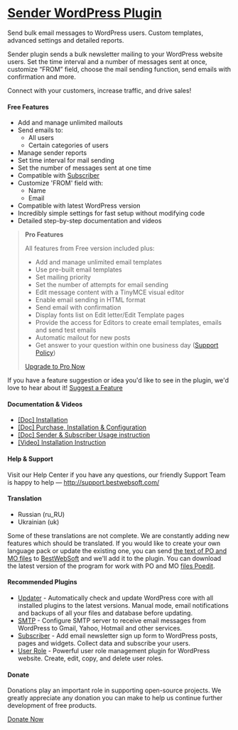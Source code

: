 <a href="http://bestwebsoft.com/products/wordpress/plugins/sender/" target=_blank>Sender WordPress Plugin</a>
========================

Send bulk email messages to WordPress users. Custom templates, advanced settings and detailed reports.

<p>Sender plugin sends a bulk newsletter mailing to your WordPress website users. Set the time interval and a number of messages sent at once, customize &#8220;FROM&#8221; field, choose the mail sending function, send emails with confirmation and more.</p>

<p>Connect with your customers, increase traffic, and drive sales!</p>


<div class='video'></div>


<h4>Free Features</h4>

<ul>
<li>Add and manage unlimited mailouts</li>
<li>Send emails to:

<ul>
<li>All users</li>
<li>Certain categories of users</li>
</ul></li>
<li>Manage sender reports</li>
<li>Set time interval for mail sending</li>
<li>Set the number of messages sent at one time</li>
<li>Compatible with <a href="http://bestwebsoft.com/plugin/subscriber/?k=9e068dce9989e5146fafbf42ee471f54">Subscriber</a></li>
<li>Customize 'FROM' field with:

<ul>
<li>Name</li>
<li>Email</li>
</ul></li>
<li>Compatible with latest WordPress version</li>
<li>Incredibly simple settings for fast setup without modifying code</li>
<li>Detailed step-by-step documentation and videos</li>
</ul>

<blockquote>
  <p><strong>Pro Features</strong></p>
  
  <p>All features from Free version included plus:</p>
  
  <ul>
  <li>Add and manage unlimited email templates</li>
  <li>Use pre-built email templates</li>
  <li>Set mailing priority</li>
  <li>Set the number of attempts for email sending</li>
  <li>Edit message content with a TinyMCE visual editor</li>
  <li>Enable email sending in HTML format</li>
  <li>Send email with confirmation</li>
  <li>Display fonts list on Edit letter/Edit Template pages</li>
  <li>Provide the access for Editors to create email templates, emails and send test emails</li>
  <li>Automatic mailout for new posts</li>
  <li>Get answer to your question within one business day (<a href="http://bestwebsoft.com/support-policy/">Support Policy</a>)</li>
  </ul>
  
  <p><a href="http://bestwebsoft.com/products/wordpress/plugins/sender/?k=f658a48b03f44d5d82ec3cbccba9664b">Upgrade to Pro Now</a></p>
</blockquote>

<p>If you have a feature suggestion or idea you'd like to see in the plugin, we'd love to hear about it! <a href="http://support.bestwebsoft.com/hc/en-us/requests/new">Suggest a Feature</a></p>

<h4>Documentation &#38; Videos</h4>

<ul>
<li><a href="https://docs.google.com/document/d/12virLN1kFgnpXAtZ4F8g2bU2fnahiGzU2I4KLQzW7qU/">[Doc] Installation</a></li>
<li><a href="https://docs.google.com/document/d/19I3pRBzEv2WI_UmMYzrXmUHVANbat1Z8wACkQoDphiY/">[Doc] Purchase, Installation &#38; Configuration</a></li>
<li><a href="https://docs.google.com/document/d/1VHSpwcPpNSmrBFUdiEiVSikxLyTqcUT1cPivGyQYvxo/">[Doc] Sender &#38; Subscriber Usage instruction</a></li>
<li><a href="https://www.youtube.com/watch?v=VIrkPiUJv08">[Video] Installation Instruction</a></li>
</ul>

<h4>Help &#38; Support</h4>

<p>Visit our Help Center if you have any questions, our friendly Support Team is happy to help &#8212; <a href="http://support.bestwebsoft.com/">http://support.bestwebsoft.com/</a></p>

<h4>Translation</h4>

<ul>
<li>Russian (ru_RU)</li>
<li>Ukrainian (uk)</li>
</ul>

<p>Some of these translations are not complete. We are constantly adding new features which should be translated. If you would like to create your own language pack or update the existing one, you can send <a href="http://codex.wordpress.org/Translating_WordPress">the text of PO and MO files</a> to <a href="http://support.bestwebsoft.com/hc/en-us/requests/new">BestWebSoft</a> and we'll add it to the plugin. You can download the latest version of the program for work with PO and MO <a href="http://www.poedit.net/download.php">files Poedit</a>.</p>

<h4>Recommended Plugins</h4>

<ul>
<li><a href="http://bestwebsoft.com/products/wordpress/plugins/updater/?k=94d3b6d567ade1cd7a988b80874cdee7">Updater</a> - Automatically check and update WordPress core with all installed plugins to the latest versions. Manual mode, email notifications and backups of all your files and database before updating.</li>
<li><a href="http://bestwebsoft.com/products/wordpress/plugins/smtp/">SMTP</a> - Configure SMTP server to receive email messages from WordPress to Gmail, Yahoo, Hotmail and other services.</li>
<li><a href="http://bestwebsoft.com/products/wordpress/plugins/subscriber/?k=9e068dce9989e5146fafbf42ee471f54">Subscriber</a> - Add email newsletter sign up form to WordPress posts, pages and widgets. Collect data and subscribe your users.</li>
<li><a href="http://bestwebsoft.com/products/wordpress/plugins/user-role/?k=dd628108fbb7abe1e063391ae40b7056">User Role</a> - Powerful user role management plugin for WordPress website. Create, edit, copy, and delete user roles.</li>
</ul>

<h4>Donate</h4>

<p>Donations play an important role in supporting open-source projects. We greatly appreciate any donation you can make to help us continue further development of free products.</p>

<p><a href="http://bestwebsoft.com/donate/">Donate Now</a></p>